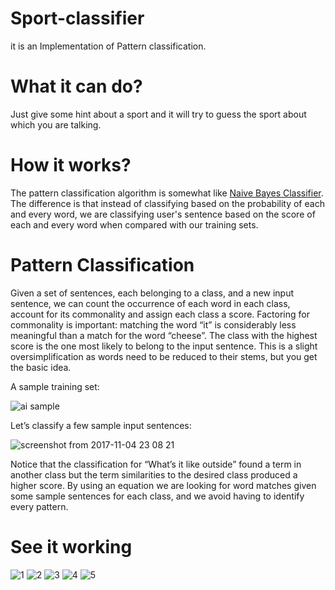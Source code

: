 # Sport-classifier

it is an Implementation of Pattern classification.

# What it can do?

Just give some hint about a sport and it will try to guess the sport about which you are talking.
# How it works?
The pattern classification algorithm is somewhat like [Naive Bayes Classifier](https://en.wikipedia.org/wiki/Naive_Bayes_classifier).
The difference is that instead of classifying based on the probability of each and every word, we are classifying user's sentence based on the score of each and every word when compared with our training sets.

# Pattern Classification

Given a set of sentences, each belonging to a class, and a new input sentence, we can count the occurrence of each word in each class, account for its commonality and assign each class a score. Factoring for commonality is important: matching the word “it” is considerably less meaningful than a match for the word “cheese”. The class with the highest score is the one most likely to belong to the input sentence. This is a slight oversimplification as words need to be reduced to their stems, but you get the basic idea.

A sample training set:


![ai sample](https://user-images.githubusercontent.com/20038775/32407882-50b9dc54-c1b5-11e7-9b61-5617e1c849ba.png)

Let’s classify a few sample input sentences:

![screenshot from 2017-11-04 23 08 21](https://user-images.githubusercontent.com/20038775/32407872-1df10b26-c1b5-11e7-988b-d6ec965761f7.png)

Notice that the classification for “What’s it like outside” found a term in another class but the term similarities to the desired class produced a higher score. By using an equation we are looking for word matches given some sample sentences for each class, and we avoid having to identify every pattern.

# See it working
![1](https://user-images.githubusercontent.com/20038775/34358819-f1415274-ea78-11e7-80bc-b9b7a2ce0ec8.png)
![2](https://user-images.githubusercontent.com/20038775/34358820-f193a402-ea78-11e7-9313-a61b38e01f35.png)
![3](https://user-images.githubusercontent.com/20038775/34358821-f1e60314-ea78-11e7-9302-bc13e23e4ff8.png)
![4](https://user-images.githubusercontent.com/20038775/34358824-f2398084-ea78-11e7-949c-e68d7e51d5eb.png)
![5](https://user-images.githubusercontent.com/20038775/34358825-f2848fde-ea78-11e7-932f-6c1c4d290400.png)
